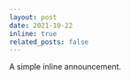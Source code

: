 ```yaml
---
layout: post
date: 2021-10-22
inline: true
related_posts: false
---
```


A simple inline announcement.
